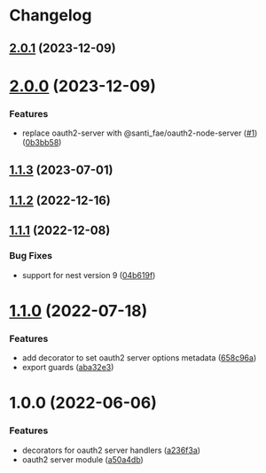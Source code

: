 # Changelog

## [2.0.1](https://github.com/chunkai1312/nest-oauth2-server/compare/v2.0.0...v2.0.1) (2023-12-09)

# [2.0.0](https://github.com/chunkai1312/nest-oauth2-server/compare/v1.1.3...v2.0.0) (2023-12-09)


### Features

* replace oauth2-server with @santi_fae/oauth2-node-server ([#1](https://github.com/chunkai1312/nest-oauth2-server/issues/1)) ([0b3bb58](https://github.com/chunkai1312/nest-oauth2-server/commit/0b3bb582c96a4a5927183860feefd4dea8dc4c39))

## [1.1.3](https://github.com/chunkai1312/nest-oauth2-server/compare/v1.1.2...v1.1.3) (2023-07-01)

## [1.1.2](https://github.com/chunkai1312/nest-oauth2-server/compare/v1.1.1...v1.1.2) (2022-12-16)

## [1.1.1](https://github.com/chunkai1312/nest-oauth2-server/compare/v1.1.0...v1.1.1) (2022-12-08)


### Bug Fixes

* support for nest version 9 ([04b619f](https://github.com/chunkai1312/nest-oauth2-server/commit/04b619f332f52111741c26292f7396244866c305))

# [1.1.0](https://github.com/chunkai1312/nest-oauth2-server/compare/v1.0.0...v1.1.0) (2022-07-18)


### Features

* add decorator to set oauth2 server options metadata ([658c96a](https://github.com/chunkai1312/nest-oauth2-server/commit/658c96ad978970de9b187f32fe7eb64aadc4df39))
* export guards ([aba32e3](https://github.com/chunkai1312/nest-oauth2-server/commit/aba32e3a4edd22dd2194829f3b332a2b2e82db0d))

# 1.0.0 (2022-06-06)


### Features

* decorators for oauth2 server handlers ([a236f3a](https://github.com/chunkai1312/nest-oauth2-server/commit/a236f3ae943775a5ae8df66c2e4dd13566bb14a3))
* oauth2 server module ([a50a4db](https://github.com/chunkai1312/nest-oauth2-server/commit/a50a4dbb07a263009b6d84088c248d1065cd5b86))